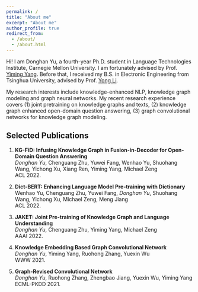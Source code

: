 ```yaml
---
permalink: /
title: "About me"
excerpt: "About me"
author_profile: true
redirect_from: 
  - /about/
  - /about.html
---
```


Hi! I am Donghan Yu, a fourth-year Ph.D. student in Language Technologies Institute, Carnegie Mellon University. I am fortunately advised by Prof. [Yiming Yang](https://www.cs.cmu.edu/~./yiming/). Before that, I received my B.S. in Electronic Engineering from Tsinghua University, advised by Prof. [Yong Li](http://fi.ee.tsinghua.edu.cn/~liyong/). 

My research interests include knowledge-enhanced NLP, knowledge graph modeling and graph neural networks. My recent research experience covers (1) joint pretraining on knowledge graphs and texts, (2) knowledge graph enhanced open-domain question answering, (3) graph convolutional networks for knowledge graph modeling.

## Selected Publications ##

1.  **KG-FiD: Infusing Knowledge Graph in Fusion-in-Decoder for Open-Domain Question Answering**         
    *Donghan Yu*, Chenguang Zhu, Yuwei Fang, Wenhao Yu, Shuohang Wang, Yichong Xu, Xiang Ren, Yiming Yang, Michael Zeng     
    ACL 2022.     

2.  **Dict-BERT: Enhancing Language Model Pre-training with Dictionary**           
    Wenhao Yu, Chenguang Zhu, Yuwei Fang, *Donghan Yu*, Shuohang Wang, Yichong Xu, Michael Zeng, Meng Jiang     
    ACL 2022. 
    
3.  **JAKET: Joint Pre-training of Knowledge Graph and Language Understanding**     
    *Donghan Yu*, Chenguang Zhu, Yiming Yang, Michael Zeng       
    AAAI 2022.

4.  **Knowledge Embedding Based Graph Convolutional Network**     
    *Donghan Yu*, Yiming Yang, Ruohong Zhang, Yuexin Wu    
    WWW 2021.

5.  **Graph-Revised Convolutional Network**     
    *Donghan Yu*, Ruohong Zhang, Zhengbao Jiang, Yuexin Wu, Yiming Yang      
    ECML-PKDD 2021.

